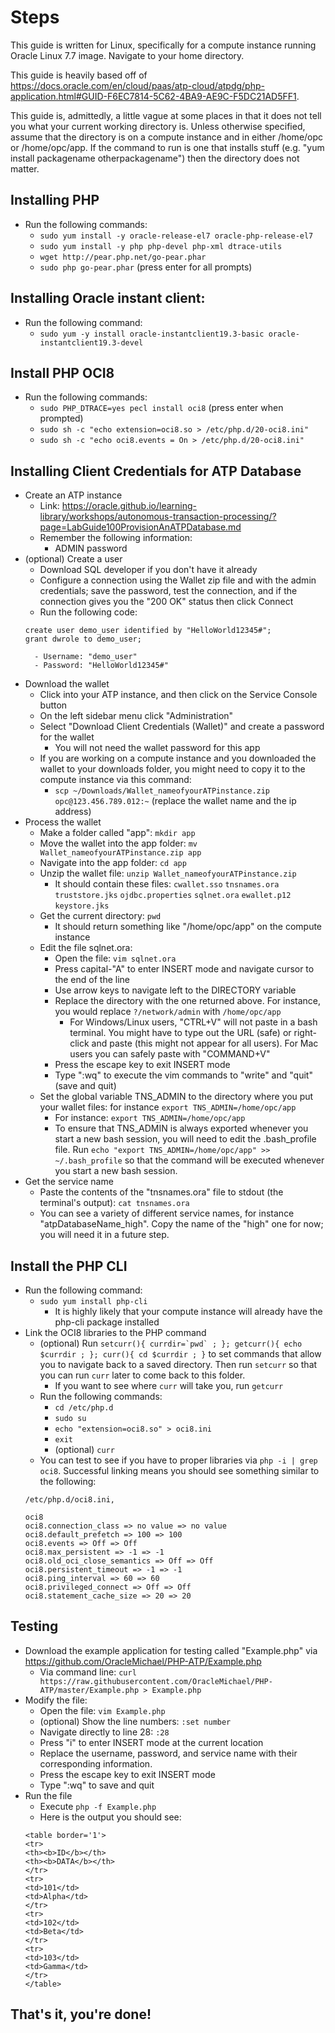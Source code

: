 # Steps

This guide is written for Linux, specifically for a compute instance running Oracle Linux 7.7 image. Navigate to your home directory.

This guide is heavily based off of https://docs.oracle.com/en/cloud/paas/atp-cloud/atpdg/php-application.html#GUID-F6EC7814-5C62-4BA9-AE9C-F5DC21AD5FF1.

This guide is, admittedly, a little vague at some places in that it does not tell you what your current working directory is. Unless otherwise specified, assume that the directory is on a compute instance and in either /home/opc or /home/opc/app. If the command to run is one that installs stuff (e.g. "yum install packagename otherpackagename") then the directory does not matter.

## Installing PHP
- Run the following commands:
	- `sudo yum install -y oracle-release-el7 oracle-php-release-el7`
	- `sudo yum install -y php php-devel php-xml dtrace-utils`
	- `wget http://pear.php.net/go-pear.phar`
	- `sudo php go-pear.phar` (press enter for all prompts)

## Installing Oracle instant client:
- Run the following command:
	- `sudo yum -y install oracle-instantclient19.3-basic oracle-instantclient19.3-devel`

## Install PHP OCI8
- Run the following commands:
	- `sudo PHP_DTRACE=yes pecl install oci8` (press enter when prompted)
	- `sudo sh -c "echo extension=oci8.so > /etc/php.d/20-oci8.ini"`
	- `sudo sh -c "echo oci8.events = On > /etc/php.d/20-oci8.ini"`

## Installing Client Credentials for ATP Database
- Create an ATP instance
	- Link: https://oracle.github.io/learning-library/workshops/autonomous-transaction-processing/?page=LabGuide100ProvisionAnATPDatabase.md
	- Remember the following information:
		- ADMIN password
- (optional) Create a user
	- Download SQL developer if you don't have it already
	- Configure a connection using the Wallet zip file and with the admin credentials; save the password, test the connection, and if the connection gives you the "200 OK" status then click Connect
	- Run the following code:
	```
	create user demo_user identified by "HelloWorld12345#";
	grant dwrole to demo_user;
	```
		- Username: "demo_user"
		- Password: "HelloWorld12345#"
- Download the wallet
	- Click into your ATP instance, and then click on the Service Console button
	- On the left sidebar menu click "Administration"
	- Select "Download Client Credentials (Wallet)" and create a password for the wallet
		- You will not need the wallet password for this app
	- If you are working on a compute instance and you downloaded the wallet to your downloads folder, you might need to copy it to the compute instance via this command:
		- `scp ~/Downloads/Wallet_nameofyourATPinstance.zip opc@123.456.789.012:~` (replace the wallet name and the ip address)
- Process the wallet
	- Make a folder called "app": `mkdir app`
	- Move the wallet into the app folder: `mv Wallet_nameofyourATPinstance.zip app`
	- Navigate into the app folder: `cd app`
	- Unzip the wallet file: `unzip Wallet_nameofyourATPinstance.zip`
		- It should contain these files: `cwallet.sso` `tnsnames.ora` `truststore.jks` `ojdbc.properties` `sqlnet.ora` `ewallet.p12` `keystore.jks`
	- Get the current directory: `pwd`
		- It should return something like "/home/opc/app" on the compute instance
	- Edit the file sqlnet.ora:
		- Open the file: `vim sqlnet.ora`
		- Press capital-"A" to enter INSERT mode and navigate cursor to the end of the line
		- Use arrow keys to navigate left to the DIRECTORY variable
		- Replace the directory with the one returned above. For instance, you would replace `?/network/admin` with `/home/opc/app`
			- For Windows/Linux users, "CTRL+V" will not paste in a bash terminal. You might have to type out the URL (safe) or right-click and paste (this might not appear for all users). For Mac users you can safely paste with "COMMAND+V"
		- Press the escape key to exit INSERT mode
		- Type ":wq" to execute the vim commands to "write" and "quit" (save and quit)
	- Set the global variable TNS_ADMIN to the directory where you put your wallet files: for instance `export TNS_ADMIN=/home/opc/app`
		- For instance: `export TNS_ADMIN=/home/opc/app`
		- To ensure that TNS_ADMIN is always exported whenever you start a new bash session, you will need to edit the .bash_profile file. Run `echo "export TNS_ADMIN=/home/opc/app" >> ~/.bash_profile` so that the command will be executed whenever you start a new bash session.
- Get the service name
	- Paste the contents of the "tnsnames.ora" file to stdout (the terminal's output): `cat tnsnames.ora`
	- You can see a variety of different service names, for instance "atpDatabaseName_high". Copy the name of the "high" one for now; you will need it in a future step.

## Install the PHP CLI
- Run the following command:
	- `sudo yum install php-cli`
		- It is highly likely that your compute instance will already have the php-cli package installed
- Link the OCI8 libraries to the PHP command
	- (optional) Run ``setcurr(){ currdir=`pwd` ; }; getcurr(){ echo $currdir ; }; curr(){ cd $currdir ; }`` to set commands that allow you to navigate back to a saved directory. Then run `setcurr` so that you can run `curr` later to come back to this folder.
		- If you want to see where `curr` will take you, run `getcurr`
	- Run the following commands:
		- `cd /etc/php.d`
		- `sudo su`
		- `echo "extension=oci8.so" > oci8.ini`
		- `exit`
		- (optional) `curr`
	- You can test to see if you have to proper libraries via `php -i | grep oci8`. Successful linking means you should see something similar to the following:
	```
	/etc/php.d/oci8.ini,

	oci8
	oci8.connection_class => no value => no value
	oci8.default_prefetch => 100 => 100
	oci8.events => Off => Off
	oci8.max_persistent => -1 => -1
	oci8.old_oci_close_semantics => Off => Off
	oci8.persistent_timeout => -1 => -1
	oci8.ping_interval => 60 => 60
	oci8.privileged_connect => Off => Off
	oci8.statement_cache_size => 20 => 20
	```

## Testing
- Download the example application for testing called "Example.php" via https://github.com/OracleMichael/PHP-ATP/Example.php
	- Via command line: `curl https://raw.githubusercontent.com/OracleMichael/PHP-ATP/master/Example.php > Example.php`
- Modify the file:
	- Open the file: `vim Example.php`
	- (optional) Show the line numbers: `:set number`
	- Navigate directly to line 28: `:28`
	- Press "i" to enter INSERT mode at the current location
	- Replace the username, password, and service name with their corresponding information.
	- Press the escape key to exit INSERT mode
	- Type ":wq" to save and quit
- Run the file
	- Execute `php -f Example.php`
	- Here is the output you should see:
	```
	<table border='1'>
	<tr>
	<th><b>ID</b></th>
	<th><b>DATA</b></th>
	</tr>
	<tr>
	<td>101</td>
	<td>Alpha</td>
	</tr>
	<tr>
	<td>102</td>
	<td>Beta</td>
	</tr>
	<tr>
	<td>103</td>
	<td>Gamma</td>
	</tr>
	</table>
	```

## That's it, you're done!
